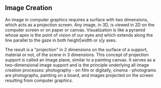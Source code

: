 ## Image Creation

An image in computer graphics requires a surface with two dimensions, which acts as a projection screen. Any image, in 3D, is viewed in 2D on the computer screen or on paper or canvas.
Visualization is like a pyramid whose apex is the point of vision of our eyes and which extends along the line parallel to the gaze in both height|width or x|y axes.

The result is a "projection" in 2 dimensions on the surface of a support, material or not, of the scene in 3 dimensions.
This concept of projection support is called an image plane, similar to a painting canvas. It serves as a two-dimensional image support and is the principle underlying all image creation processes: photography - on film or digitally, cinema - photograms are photographs, painting on a board, and images projected on the screen resulting from computer graphics.
